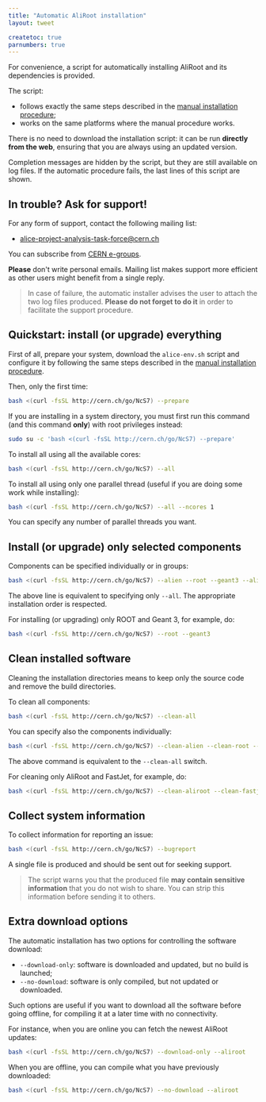 ```yaml
---
title: "Automatic AliRoot installation"
layout: tweet

createtoc: true
parnumbers: true
---
```



For convenience, a script for automatically installing AliRoot and its
dependencies is provided.

The script:

* follows exactly the same steps described in the
  [manual installation procedure](manual);
* works on the same platforms where the manual procedure works.

There is no need to download the installation script: it can be run
**directly from the web**, ensuring that you are always using an
updated version.

Completion messages are hidden by the script, but they are still
available on log files. If the automatic procedure fails, the last
lines of this script are shown.


In trouble? Ask for support!
----------------------------

For any form of support, contact the following mailing list:

* <alice-project-analysis-task-force@cern.ch>

You can subscribe from [CERN e-groups](https://e-groups.cern.ch/).

**Please** don't write personal emails. Mailing list makes support
more efficient as other users might benefit from a single reply.

> In case of failure, the automatic installer advises the user to
> attach the two log files produced. **Please do not forget to do it**
> in order to facilitate the support procedure.


Quickstart: install (or upgrade) everything
-------------------------------------------

First of all, prepare your system, download the `alice-env.sh`
script and configure it by following the same steps described in the
[manual installation procedure](../manual#prepare_your_environment).

Then, only the first time:

```bash
bash <(curl -fsSL http://cern.ch/go/NcS7) --prepare
```

If you are installing in a system directory, you must first run this
command (and this command **only**) with root privileges instead:

```bash
sudo su -c 'bash <(curl -fsSL http://cern.ch/go/NcS7) --prepare'
```

To install all using all the available cores:

```bash
bash <(curl -fsSL http://cern.ch/go/NcS7) --all
```

To install all using only one parallel thread (useful if you are doing
some work while installing):

```bash
bash <(curl -fsSL http://cern.ch/go/NcS7) --all --ncores 1
```

You can specify any number of parallel threads you want.


Install (or upgrade) only selected components
---------------------------------------------

Components can be specified individually or in groups:

```bash
bash <(curl -fsSL http://cern.ch/go/NcS7) --alien --root --geant3 --aliroot --fastjet
```

The above line is equivalent to specifying only `--all`. The
appropriate installation order is respected.

For installing (or upgrading) only ROOT and Geant 3, for example, do:

```bash
bash <(curl -fsSL http://cern.ch/go/NcS7) --root --geant3
```


Clean installed software
------------------------

Cleaning the installation directories means to keep only the source
code and remove the build directories.

To clean all components:

```bash
bash <(curl -fsSL http://cern.ch/go/NcS7) --clean-all
```

You can specify also the components individually:

```bash
bash <(curl -fsSL http://cern.ch/go/NcS7) --clean-alien --clean-root --clean-geant3 --clean-aliroot --clean-fastjet
```

The above command is equivalent to the `--clean-all` switch.

For cleaning only AliRoot and FastJet, for example, do:

```bash
bash <(curl -fsSL http://cern.ch/go/NcS7) --clean-aliroot --clean-fastjet
```


Collect system information
--------------------------

To collect information for reporting an issue:

```bash
bash <(curl -fsSL http://cern.ch/go/NcS7) --bugreport
```

A single file is produced and should be sent out for seeking support.

> The script warns you that the produced file **may contain sensitive
> information** that you do not wish to share. You can strip this
> information before sending it to others.


Extra download options
----------------------

The automatic installation has two options for controlling the
software download:

* `--download-only`: software is downloaded and updated, but no build
  is launched;
* `--no-download`: software is only compiled, but not updated or
  downloaded.

Such options are useful if you want to download all the software
before going offline, for compiling it at a later time with no
connectivity.

For instance, when you are online you can fetch the newest AliRoot
updates:

```bash
bash <(curl -fsSL http://cern.ch/go/NcS7) --download-only --aliroot
```

When you are offline, you can compile what you have previously
downloaded:

```bash
bash <(curl -fsSL http://cern.ch/go/NcS7) --no-download --aliroot
```
